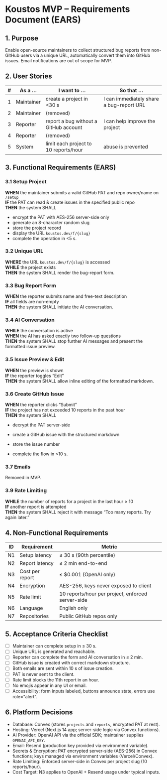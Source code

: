 # Koustos MVP – Requirements Document (EARS)

## 1. Purpose
Enable open-source maintainers to collect structured bug reports from non-GitHub users via a unique URL, automatically convert them into GitHub issues. Email notifications are out of scope for MVP.

## 2. User Stories
| # | As a … | I want to … | So that … |
|---|--------|-------------|-----------|
| 1 | Maintainer | create a project in <30 s | I can immediately share a bug-report URL |
| 2 | Maintainer | (removed) |  |
| 3 | Reporter | report a bug without a GitHub account | I can help improve the project |
| 4 | Reporter | (removed) |  |
| 5 | System | limit each project to 10 reports/hour | abuse is prevented |

## 3. Functional Requirements (EARS)

### 3.1 Setup Project
**WHEN** the maintainer submits a valid GitHub PAT and repo owner/name on `/setup`  
**IF** the PAT can read & create issues in the specified public repo  
**THEN** the system SHALL  
- encrypt the PAT with AES-256 server-side only  
- generate an 8-character random slug  
- store the project record  
- display the URL `koustos.dev/f/{slug}`  
- complete the operation in <5 s.

### 3.2 Unique URL
**WHERE** the URL `koustos.dev/f/{slug}` is accessed  
**WHILE** the project exists  
**THEN** the system SHALL render the bug-report form.

### 3.3 Bug Report Form
**WHEN** the reporter submits name and free-text description  
**IF** all fields are non-empty  
**THEN** the system SHALL initiate the AI conversation.

### 3.4 AI Conversation
**WHILE** the conversation is active  
**WHEN** the AI has asked exactly two follow-up questions  
**THEN** the system SHALL stop further AI messages and present the formatted issue preview.

### 3.5 Issue Preview & Edit
**WHEN** the preview is shown  
**IF** the reporter toggles “Edit”  
**THEN** the system SHALL allow inline editing of the formatted markdown.

### 3.6 Create GitHub Issue
**WHEN** the reporter clicks “Submit”  
**IF** the project has not exceeded 10 reports in the past hour  
**THEN** the system SHALL  
- decrypt the PAT server-side  
- create a GitHub issue with the structured markdown  
- store the issue number  
  
- complete the flow in <10 s.

### 3.7 Emails
Removed in MVP.

### 3.9 Rate Limiting
**WHILE** the number of reports for a project in the last hour ≥ 10  
**IF** another report is attempted  
**THEN** the system SHALL reject it with message “Too many reports. Try again later.”

## 4. Non-Functional Requirements
| ID | Requirement | Metric |
|----|-------------|--------|
| N1 | Setup latency | ≤ 30 s (90th percentile) |
| N2 | Report latency | ≤ 2 min end-to-end |
| N3 | Cost per report | ≤ $0.001 (OpenAI only) |
| N4 | Encryption | AES-256, keys never exposed to client |
| N5 | Rate limit | 10 reports/hour per project, enforced server-side |
| N6 | Language | English only |
| N7 | Repositories | Public GitHub repos only |

## 5. Acceptance Criteria Checklist
- [ ] Maintainer can complete setup in ≤ 30 s.  
- [ ] Unique URL is generated and reachable.  
- [ ] Reporter can complete the form and AI conversation in ≤ 2 min.  
- [ ] GitHub issue is created with correct markdown structure.  
- [ ] Both emails are sent within 10 s of issue creation.  
- [ ] PAT is never sent to the client.  
- [ ] Rate limit blocks the 11th report in an hour.  
- [ ] No emojis appear in any UI or email.  
- [ ] Accessibility: form inputs labeled, buttons announce state, errors use role="alert".

## 6. Platform Decisions
- Database: Convex (stores `projects` and `reports`, encrypted PAT at rest).  
- Hosting: Vercel (Next.js 14 app; server-side logic via Convex functions).  
- AI Provider: OpenAI API via the official SDK; maintainer supplies `OPENAI_API_KEY`.  
- Email: Resend (production key provided via environment variable).  
- Secrets & Encryption: PAT encrypted server-side (AES-256) in Convex functions; keys managed via environment variables (Vercel/Convex).  
- Rate Limiting: Enforced server-side in Convex per project slug (10 reports/hour).  
- Cost Target: N3 applies to OpenAI + Resend usage under typical inputs.